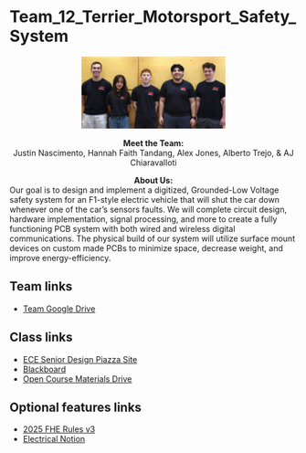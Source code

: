 # Team_12_Terrier_Motorsport_Safety_System

<p align="center">
<img src="images/team_12.jpg" width="50%">
</p>
<p align="center">
<b> Meet the Team: </b> <br>
  Justin Nascimento, Hannah Faith Tandang, Alex Jones, Alberto Trejo, & AJ Chiaravalloti
</p>

<p>
  <div align="center">
    <b>About Us:</b>
  </div>
  <div align="left">
Our goal is to design and implement a digitized, Grounded-Low Voltage safety system for an F1-style electric vehicle that will shut the car down whenever one of the car’s sensors faults. We will complete circuit design, hardware implementation, signal processing, and more to create a fully functioning PCB system with both wired and wireless digital communications. The physical build of our system will utilize surface mount devices on custom made PCBs to minimize space, decrease weight, and improve energy-efficiency.
  </div>
  </p>

## Team links
- [Team Google Drive](https://drive.google.com/drive/folders/11_EBm_pFPGrHdL1etmQhd2uqvKe7Tddw?usp=drive_link)

## Class links
- [ECE Senior Design Piazza Site](https://piazza.com/bu/fall2025/ec463/home)
- [Blackboard](http://learn.bu.edu/)
- [Open Course Materials Drive](https://drive.google.com/drive/folders/179VajaqN7GDNnPgFbOSKKvv9dAud6IYr?usp=drive_link)


## Optional features links
- [2025 FHE Rules v3](docs/2026FormulaHybridRulesV0.pdf)
- [Electrical Notion](https://www.notion.so/butm/Electrical-Workspace-Terrier-Motorsport-1b8a23c2fb0a475ebf1bae5830544479)

